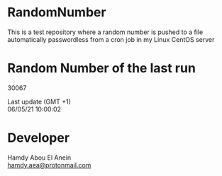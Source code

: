 # RandomNumber    
This is a test repository where a random number is pushed to a file automatically passwordless from a cron job in my Linux CentOS server    
# Random Number of the last run   
30067
      
Last update (GMT +1)    
06/05/21 10:00:02
# Developer    
Hamdy Abou El Anein   
hamdy.aea@protonmail.com
